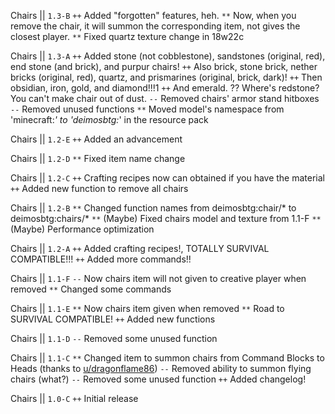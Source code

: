 Chairs || `1.3-B`
`++` Added "forgotten" features, heh.
    `**` Now, when you remove the chair, it will summon the corresponding item, not gives the closest player.
`**` Fixed quartz texture change in 18w22c

Chairs || `1.3-A`
`++` Added stone (not cobblestone), sandstones (original, red), end stone (and brick), and purpur chairs!
`++` Also brick, stone brick, nether bricks (original, red), quartz, and prismarines (original, brick, dark)!
`++` Then obsidian, iron, gold, and diamond!!!1
`++` And emerald.
?? Where's redstone? You can't make chair out of dust.
`--` Removed chairs' armor stand hitboxes
`--` Removed unused functions
`**` Moved model's namespace from 'minecraft:*' to 'deimosbtg:*' in the resource pack

Chairs || `1.2-E`
`++` Added an advancement

Chairs || `1.2-D`
`**` Fixed item name change

Chairs || `1.2-C`
`++` Crafting recipes now can obtained if you have the material
`++` Added new function to remove all chairs

Chairs || `1.2-B`
`**` Changed function names from deimosbtg:chair/* to deimosbtg:chairs/*
`**` (Maybe) Fixed chairs model and texture from 1.1-F
`**` (Maybe) Performance optimization

Chairs || `1.2-A`
`++` Added crafting recipes!, TOTALLY SURVIVAL COMPATIBLE!!!
`++` Added more commands!!

Chairs || `1.1-F`
`--` Now chairs item will not given to creative player when removed
`**` Changed some commands

Chairs || `1.1-E`
`**` Now chairs item given when removed
`**` Road to SURVIVAL COMPATIBLE!
`++` Added new functions

Chairs || `1.1-D`
`--` Removed some unused function

Chairs || `1.1-C`
`**` Changed item to summon chairs from Command Blocks to Heads (thanks to [u/dragonflame86](http://reddit.com/u/dragonflame86))
`--` Removed ability to summon flying chairs (what?)
`--` Removed some unused function
`++` Added changelog!

Chairs || `1.0-C`
`++` Initial release

